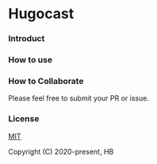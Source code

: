 # Hugocast

### Introduct

### How to use

### How to Collaborate

Please feel free to submit your PR or issue.

### License

[MIT](LICENSE)

Copyright (C) 2020-present, HB